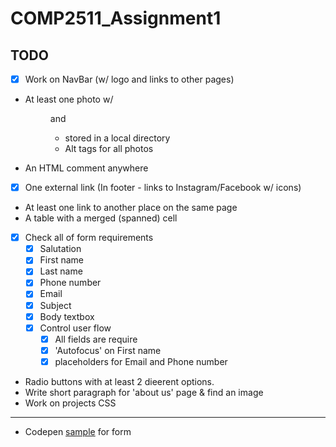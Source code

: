 # COMP2511_Assignment1

## TODO

- [x] Work on NavBar (w/ logo and links to other pages)
- At least one photo w/ <figure> and <figcaption>
  - stored in a local directory
  - Alt tags for all photos
- An HTML comment anywhere
- [x] One external link (In footer - links to Instagram/Facebook w/ icons)
- At least one link to another place on the same page
- A table with a merged (spanned) cell
- [x] Check all of form requirements
  - [x] Salutation
  - [x] First name
  - [x] Last name
  - [x] Phone number
  - [x] Email
  - [x] Subject
  - [x] Body textbox
  - [x] Control user flow
    - [x] All fields are require
    - [x] 'Autofocus' on First name
    - [x] placeholders for Email and Phone number
- Radio buttons with at least 2 dieerent options.
- Write short paragraph for 'about us' page & find an image
- Work on projects CSS

---

- Codepen [sample](https://codepen.io/cosmob3/pen/PwoNrWq) for form
